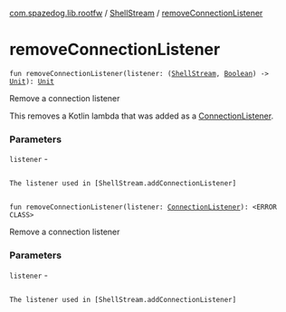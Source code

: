 [com.spazedog.lib.rootfw](../index.md) / [ShellStream](index.md) / [removeConnectionListener](.)

# removeConnectionListener

`fun removeConnectionListener(listener: (`[`ShellStream`](index.md)`, `[`Boolean`](https://kotlinlang.org/api/latest/jvm/stdlib/kotlin/-boolean/index.html)`) -> `[`Unit`](https://kotlinlang.org/api/latest/jvm/stdlib/kotlin/-unit/index.html)`): `[`Unit`](https://kotlinlang.org/api/latest/jvm/stdlib/kotlin/-unit/index.html)

Remove a connection listener

This removes a Kotlin lambda that was added as a [ConnectionListener](-interfaces/-connection-listener/index.md).

### Parameters

`listener` -

```

```
    The listener used in [ShellStream.addConnectionListener]
```

```

`fun removeConnectionListener(listener: `[`ConnectionListener`](-interfaces/-connection-listener/index.md)`): <ERROR CLASS>`

Remove a connection listener

### Parameters

`listener` -

```

```
    The listener used in [ShellStream.addConnectionListener]
```

```

